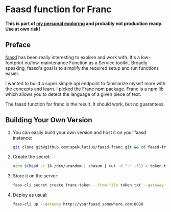 # Faasd function for Franc

**This is part of [my personal exploring](https://github.com/spekulatius/hacks) and probably not production ready. Use at own risk!**

## Preface

[faasd](https://github.com/openfaas/faasd) has been really interesting to explore and work with. It's a low-footprint no/low-maintenance Function as a Service toolkit. Broadly speaking, faasd's goal is to simplify the required setup and run functions easier.

I wanted to build a super simple api endpoint to familiarize myself more with the concepts and learn. I picked the [Franc](https://github.com/wooorm/franc) npm package. Franc is a npm lib which allows you to detect the language of a given piece of text.

The faasd function for franc is the result. It should work, but no guarantees.

## Building Your Own Version

1. You can easily build your own version and host it on your faasd instance:

   ```bash
   git clone git@github.com:spekulatius/faasd-franc.git && cd faasd-franc
   ```

2. Create the secret:

   ```bash
   echo $(head -c 16 /dev/urandom | shasum | cut -d "-" -f1) > token.txt
   ```

3. Store it on the server:

   ```bash
   faas-cli secret create franc-token --from-file token.txt --gateway http://yourfaasd.somewhere.com:8080
   ```

4. Deploy as usual:

   ```bash
   faas-cli up --gateway http://yourfaasd.somewhere.com:8080
   ```
